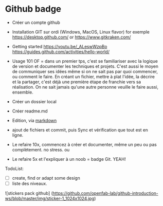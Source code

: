 # Github badge


- Créer un compte github
- Installation GIT sur ordi (Windows, MacOS, Linux flavor) for exemple https://desktop.github.com/ or https://www.gitkraken.com/
- Getting started 
https://youtu.be/_ALeswWzpBo
https://guides.github.com/activities/hello-world/
- Usage 101 OF = dans un premier tps, c'est se familiariser avec la logique de version et documenter les techniques et projets.   C'est aussi le moyen de communiquer ses idées même si on ne sait pas par quoi commencer, ou comment le faire. En créant un fichier, mettre à plat l'idée, la décrire et la partager, c'est déjà une première étape de franchie vers sa réalisation. On ne sait jamais qu'une autre personne veuille le faire aussi, ensemble.
- Créer un dossier local 
- Créer readme.md
- Edition, via [markdown](https://github.com/openfab-lab/github-introduction-ws/blob/master/Markdown101.md)
- ajout de fichiers et commit, puis Sync et vérification que tout est en ligne.

- Le refaire 10x, commencez à créer et documenter, même un peu ou pas complètement. no stress.
ou 
- Le refaire 5x et l'expliquer à un noob = badge Git. YEAH!

TodoList:
- [ ] create, find or adapt some design
- [ ] liste des niveaux. 

![stickers pack github] (https://github.com/openfab-lab/github-introduction-ws/blob/master/img/sticker-1_1024x1024.jpg)
